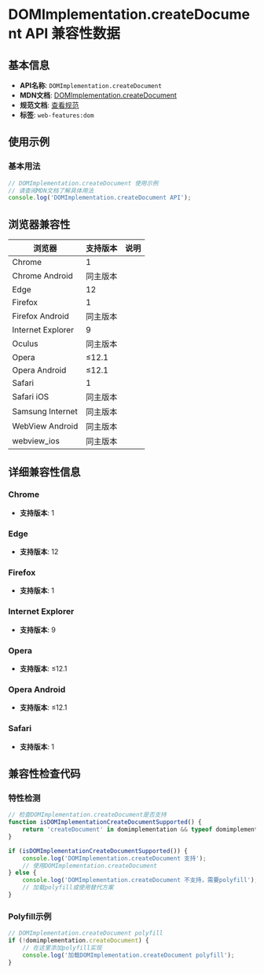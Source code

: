 # DOMImplementation.createDocument API 兼容性数据

## 基本信息

- **API名称**: `DOMImplementation.createDocument`
- **MDN文档**: [DOMImplementation.createDocument](https://developer.mozilla.org/docs/Web/API/DOMImplementation/createDocument)
- **规范文档**: [查看规范](https://dom.spec.whatwg.org/#ref-for-dom-domimplementation-createdocument②)
- **标签**: `web-features:dom`

## 使用示例

### 基本用法

```javascript
// DOMImplementation.createDocument 使用示例
// 请查阅MDN文档了解具体用法
console.log('DOMImplementation.createDocument API');
```

## 浏览器兼容性

| 浏览器 | 支持版本 | 说明 |
|--------|----------|------|
| Chrome | 1 |  |
| Chrome Android | 同主版本 |  |
| Edge | 12 |  |
| Firefox | 1 |  |
| Firefox Android | 同主版本 |  |
| Internet Explorer | 9 |  |
| Oculus | 同主版本 |  |
| Opera | ≤12.1 |  |
| Opera Android | ≤12.1 |  |
| Safari | 1 |  |
| Safari iOS | 同主版本 |  |
| Samsung Internet | 同主版本 |  |
| WebView Android | 同主版本 |  |
| webview_ios | 同主版本 |  |

## 详细兼容性信息

### Chrome

- **支持版本**: 1

### Edge

- **支持版本**: 12

### Firefox

- **支持版本**: 1

### Internet Explorer

- **支持版本**: 9

### Opera

- **支持版本**: ≤12.1

### Opera Android

- **支持版本**: ≤12.1

### Safari

- **支持版本**: 1

## 兼容性检查代码

### 特性检测

```javascript
// 检查DOMImplementation.createDocument是否支持
function isDOMImplementationCreateDocumentSupported() {
    return 'createDocument' in domimplementation && typeof domimplementation.createDocument === 'function';
}

if (isDOMImplementationCreateDocumentSupported()) {
    console.log('DOMImplementation.createDocument 支持');
    // 使用DOMImplementation.createDocument
} else {
    console.log('DOMImplementation.createDocument 不支持，需要polyfill');
    // 加载polyfill或使用替代方案
}
```

### Polyfill示例

```javascript
// DOMImplementation.createDocument polyfill
if (!domimplementation.createDocument) {
    // 在这里添加polyfill实现
    console.log('加载DOMImplementation.createDocument polyfill');
}
```

